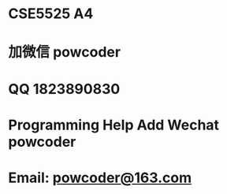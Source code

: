 #  CSE5525 A4
# 加微信 powcoder

# QQ 1823890830

# Programming Help Add Wechat powcoder

# Email: powcoder@163.com

